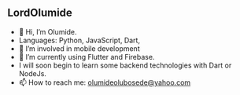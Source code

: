 ## LordOlumide

- 👋 Hi, I’m Olumide.
- Languages: Python, JavaScript, Dart, 
- 👀 I’m involved in mobile development
- 🌱 I’m currently using Flutter and Firebase.
- I will soon begin to learn some backend technologies with Dart or NodeJs.
- 📫 How to reach me: olumideolubosede@yahoo.com

<!---
LordOlumide/LordOlumide is a ✨ special ✨ repository because its `README.md` (this file) appears on your GitHub profile.
You can click the Preview link to take a look at your changes.
--->
